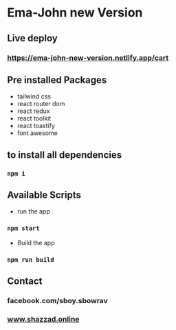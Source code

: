 # Ema-John new Version
## Live deploy 
### https://ema-john-new-version.netlify.app/cart


## Pre installed Packages
 - tailwind css
 - react router dom
 - react redux
 - react toolkit
 - react toastify
 - font awesome

 ## to install all dependencies
  ### `npm i`

## Available Scripts

- run the app
### `npm start`

- Build the app
### `npm run build`






## Contact 
### facebook.com/sboy.sbowrav
### www.shazzad.online
